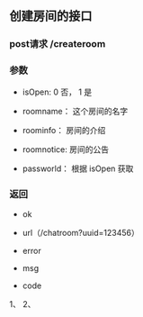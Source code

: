 

## 创建房间的接口

### post请求 /createroom

### 参数

- isOpen: 0 否， 1 是

- roomname： 这个房间的名字

- roominfo： 房间的介绍

- roomnotice: 房间的公告

- passworld： 根据 isOpen 获取

### 返回

- ok
- url（/chatroom?uuid=123456） 

- error
- msg
- code

1、 
2、